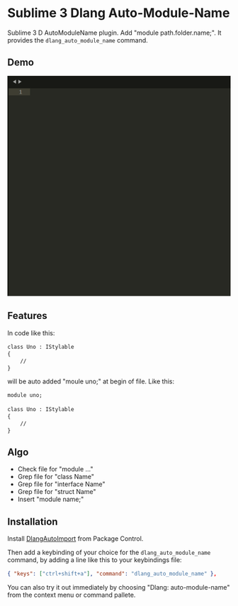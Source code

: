 # Sublime 3 Dlang Auto-Module-Name

Sublime 3 D AutoModuleName plugin. Add "module path.folder.name;".
It provides the `dlang_auto_module_name` command.

## Demo

![Demo](demo/dlang_auto_module_name_demo.gif)

## Features

In code like this:


    class Uno : IStylable
    {
        //
    }


will be auto added "moule uno;" at begin of file. Like this:


    module uno;

    class Uno : IStylable
    {
        //
    }


## Algo
- Check file for "module ..."
- Grep file for "class Name"
- Grep file for "interface Name"
- Grep file for "struct Name"
- Insert "module name;"

## Installation

Install [DlangAutoImport](https://packagecontrol.io/packages/DlangAutoModuleName) from Package Control.

Then add a keybinding of your choice for the `dlang_auto_module_name` command, by adding a line like this to your keybindings file:

```json
{ "keys": ["ctrl+shift+a"], "command": "dlang_auto_module_name" },
```

You can also try it out immediately by choosing "Dlang: auto-module-name" from the context menu or command pallete.

